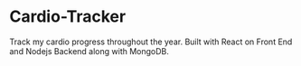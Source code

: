 # Cardio-Tracker
Track my cardio progress throughout the year. Built with React on Front End and Nodejs Backend along with MongoDB.
